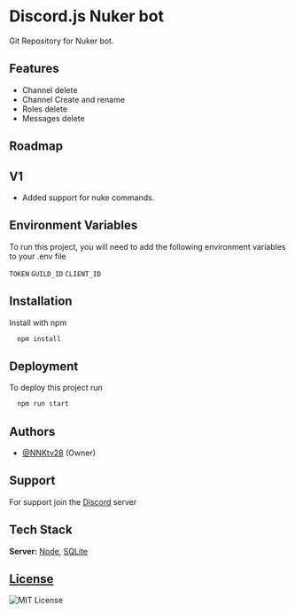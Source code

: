 
# Discord.js Nuker bot

Git Repository for Nuker bot.


## Features

- Channel delete
- Channel Create and rename
- Roles delete
- Messages delete


## Roadmap

## V1
- Added support for nuke commands.

## Environment Variables

To run this project, you will need to add the following environment variables to your .env file

`TOKEN`
`GUILD_ID`
`CLIENT_ID`


## Installation

Install with npm

```bash
  npm install
```
    
## Deployment

To deploy this project run

```bash
  npm run start
```


## Authors

- [@NNKtv28](https://github.com/NNKTV28) (Owner)


## Support

For support join the [Discord](https://discord.gg/RQ2NB2V9av) server

## Tech Stack

**Server:** [Node](https://nodejs.org/en), [SQLite](https://www.sqlite.org)


## [License](https://choosealicense.com/licenses/mit/)

![MIT License](https://img.shields.io/badge/License-MIT-green.svg)



